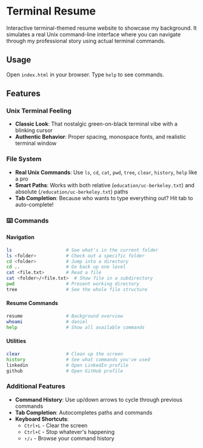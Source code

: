 # Terminal Resume

Interactive terminal-themed resume website to showcase my background. It simulates a real Unix command-line interface where you can navigate through my professional story using actual terminal commands.

## Usage 

Open `index.html` in your browser. Type `help` to see commands. 

## Features 

### Unix Terminal Feeling
- **Classic Look**: That nostalgic green-on-black terminal vibe with a blinking cursor
- **Authentic Behavior**: Proper spacing, monospace fonts, and realistic terminal window

### File System
- **Real Unix Commands**: Use `ls`, `cd`, `cat`, `pwd`, `tree`, `clear`, `history`, `help` like a pro
- **Smart Paths**: Works with both relative (`education/uc-berkeley.txt`) and absolute (`/education/uc-berkeley.txt`) paths
- **Tab Completion**: Because who wants to type everything out? Hit tab to auto-complete!

### ⌨️ Commands

#### Navigation 
```bash
ls                    # See what's in the current folder
ls <folder>           # Check out a specific folder
cd <folder>           # Jump into a directory
cd ..                 # Go back up one level
cat <file.txt>        # Read a file
cat <folder>/<file.txt>  # Show file in a subdirectory
pwd                   # Present working directory
tree                  # See the whole file structure
```

#### Resume Commands 
```bash
resume                # Background overview 
whoami                # daniel 
help                  # Show all available commands 
```

#### Utilities
```bash
clear                 # Clean up the screen
history               # See what commands you've used
linkedin              # Open LinkedIn profile 
github                # Open GitHub profile 
```

### Additional Features
- **Command History**: Use up/down arrows to cycle through previous commands
- **Tab Completion**: Autocompletes paths and commands 
- **Keyboard Shortcuts**:
  - `Ctrl+L` - Clear the screen
  - `Ctrl+C` - Stop whatever's happening
  - `↑/↓` - Browse your command history
